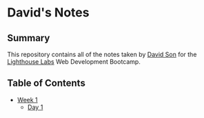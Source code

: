 # David's Notes

## Summary

This repository contains all of the notes taken by [David Son](https://github.com/Sonchucks) for the [Lighthouse Labs](https://lighthouselabs.ca/) Web Development Bootcamp.

## Table of Contents

* [Week 1](/Week_1)
  * [Day 1](/Week_1/Day_1)

